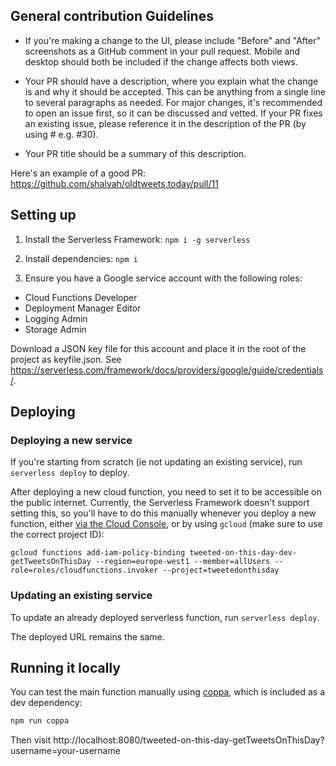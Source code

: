 ## General contribution Guidelines

- If you're making a change to the UI, please include "Before" and "After" screenshots as a GitHub comment in your pull request. Mobile and desktop should both be included if the change affects both views.

- Your PR should have a description, where you explain what the change is and why it should be accepted. This can be anything from a single line to several paragraphs as needed. For major changes, it's recommended to open an issue first, so it can be discussed and vetted. If your PR fixes an existing issue, please reference it in the description of the PR (by using #<issue-number> e.g. #30).

- Your PR title should be a summary of this description.

Here's an example of a good PR: https://github.com/shalvah/oldtweets.today/pull/11

## Setting up
1. Install the Serverless Framework: `npm i -g serverless`

2. Install dependencies: `npm i`

3. Ensure you have a Google service account with the following roles:
  - Cloud Functions Developer
  - Deployment Manager Editor
  - Logging Admin
  - Storage Admin

  Download a JSON key file for this account and place it in the root of the project as keyfile.json. See https://serverless.com/framework/docs/providers/google/guide/credentials/.

## Deploying
### Deploying a new service
If you're starting from scratch (ie not updating an existing service), run `serverless deploy` to deploy.

After deploying a new cloud function, you need to set it to be accessible on the public internet. Currently, the Serverless Framework doesn't support setting this, so you'll have to do this manually whenever you deploy a new function, either [via the Cloud Console](https://cloud.google.com/functions/docs/securing/managing-access-iam#allowing_unauthenticated_function_invocation), or by using `gcloud` (make sure to use the correct project ID):

```
gcloud functions add-iam-policy-binding tweeted-on-this-day-dev-getTweetsOnThisDay --region=europe-west1 --member=allUsers --role=roles/cloudfunctions.invoker --project=tweetedonthisday
```

### Updating an existing service
To update an already deployed serverless function, run `serverless deploy`.

The deployed URL remains the same.

## Running it locally

You can test the main function manually using [coppa](https://github.com/rametta/coppa), which is included as a dev dependency:

```bash
npm run coppa
```

Then visit http://localhost:8080/tweeted-on-this-day-getTweetsOnThisDay?username=your-username